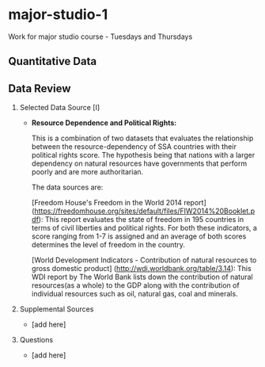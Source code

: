 # major-studio-1
Work for major studio course - Tuesdays and Thursdays

## Quantitative Data

## Data Review

1. Selected Data Source [I]
    -  **Resource Dependence and Political Rights:**
    
       This is a combination of two datasets that evaluates the relationship between the resource-dependency of SSA countries with their political rights score. The hypothesis being that nations with a larger dependency on natural resources have governments that perform poorly and are more authoritarian.

       The data sources are:
       
       [Freedom House's Freedom in the World 2014 report] (https://freedomhouse.org/sites/default/files/FIW2014%20Booklet.pdf): This report evaluates the state of freedom in 195 countries in terms of civil liberties and political rights. For both these indicators, a score ranging from 1-7 is assigned and an average of both scores determines the level of freedom in the country. 
            
       [World Development Indicators - Contribution of natural resources to gross domestic product] (http://wdi.worldbank.org/table/3.14): This WDI report by The World Bank lists down the contribution of natural resources(as a whole) to the GDP along with the contribution of individual resources such as oil, natural gas, coal and minerals.
       
       
       


2. Supplemental Sources
    - [add here]
3. Questions
    - [add here]
